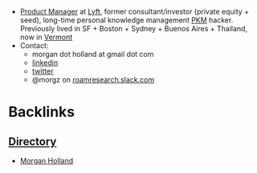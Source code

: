 - [Product Manager](<Product Manager.md>) at [Lyft](<Lyft.md>), former consultant/investor (private equity + seed), long-time personal knowledge management [PKM](<PKM.md>) hacker. Previously lived in SF + Boston + Sydney + Buenos Aires + Thailand, now in [Vermont](<Vermont.md>)
- Contact: 
    - morgan dot holland at gmail dot com
    - [linkedin](https://www.linkedin.com/in/hollandmorgan/)
    - [twitter](https://twitter.com/spoofhopper)
    - @morgz on [roamresearch.slack.com](roamresearch.slack.com)

# Backlinks
## [Directory](<Directory.md>)
- [Morgan Holland](<Morgan Holland.md>)

